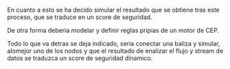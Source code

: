 En cuanto a esto se ha decido simular el resultado que se obtiene tras este proceso, que se traduce en un score de seguridad.

De otra forma deberia modelar y definir reglas pripias de un motor de CEP.

Todo lo que va detras se deja indicado, seria conectar una baliza y simular, alomejor uno de los nodos y que el resultado de enalizar el flujo y stream de datos se traduzca un score de seguridad dinamico.